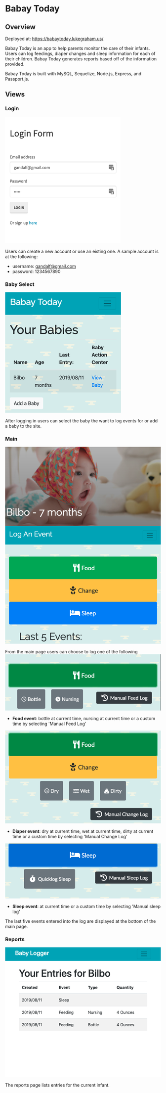 # Babay Today

## Overview
Deployed at:  https://babaytoday.lukegraham.us/

Babay Today is an app to help parents monitor the care of their infants.  Users can log feedings, diaper changes and sleep information for each of their children.  Babay Today generates reports based off of the information provided.

Babay Today is built with MySQL, Sequelize, Node.js, Express, and Passport.js.

## Views

### Login

![Login](./readmeImages/login.png?raw=true "Login Page")

Users can create a new account or use an eisting one.  A sample account is at the following:
* username: gandalf@gmail.com
* password: 1234567890

### Baby Select

![Baby Select](./readmeImages/babySelect.png?raw=true "Baby Select Page")

After logging in users can select the baby the want to log events for or add a baby to the site.

### Main

![Main](./readmeImages/main.png?raw=true "Main Page")

From the main page users can choose to log one of the following
![Food event entry form](./readmeImages/food.png?raw=true "Food Form")
* **Food event**: bottle at current time, nursing at current time or a custom time by selecting 'Manual Feed Log'

![Diaper event entry form](./readmeImages/diaper.png?raw=true "Diaper Form")

* **Diaper event**: dry at current time, wet at current time, dirty at current time or a custom time by selecting 'Manual Change Log'

![Sleep event entry form](./readmeImages/sleep.png?raw=true "Sleep Form")

* **Sleep event**: at current time or a custom time by selecting 'Manual sleep log'


The last five events entered into the log are displayed at the bottom of the main page.

### Reports

![Report](./readmeImages/report.png?raw=true "Report Page")

The reports page lists entries for the current infant.
